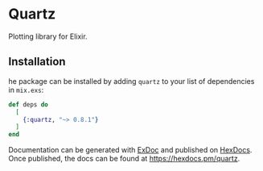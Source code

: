 # Quartz

Plotting library for Elixir.

## Installation

he package can be installed by adding `quartz` to your list
of dependencies in `mix.exs`:

```elixir
def deps do
  [
    {:quartz, "~> 0.8.1"}
  ]
end
```

Documentation can be generated with [ExDoc](https://github.com/elixir-lang/ex_doc)
and published on [HexDocs](https://hexdocs.pm). Once published, the docs can
be found at <https://hexdocs.pm/quartz>.

